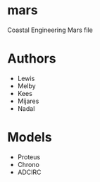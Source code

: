 # mars
Coastal Engineering Mars file

# Authors

- Lewis
- Melby
- Kees
- Mijares
- Nadal

# Models

- Proteus
- Chrono
- ADCIRC
